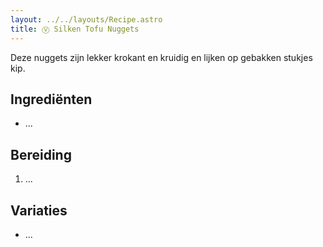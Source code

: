 ```yaml
---
layout: ../../layouts/Recipe.astro
title: Ⓥ Silken Tofu Nuggets
---
```

Deze nuggets zijn lekker krokant en kruidig en lijken op gebakken stukjes kip.

## Ingrediënten

* ...

## Bereiding

1. ...

## Variaties

* ...